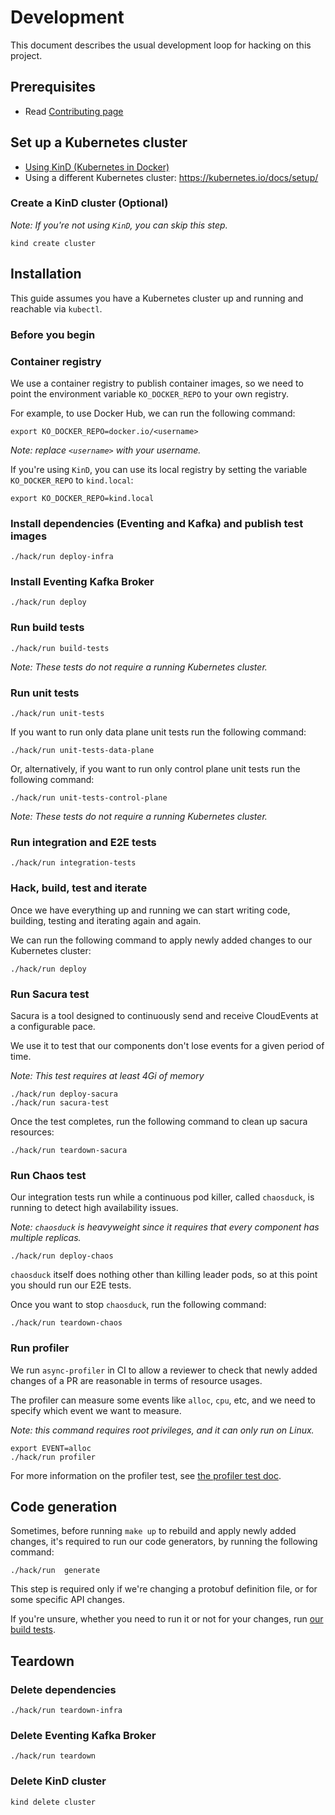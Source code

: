 # Development

This document describes the usual development loop for hacking on this project.

## Prerequisites

- Read [Contributing page](./CONTRIBUTING.md)

## Set up a Kubernetes cluster

- [Using KinD (Kubernetes in Docker)](#create-a-kind-cluster-optional)
- Using a different Kubernetes cluster: https://kubernetes.io/docs/setup/

### Create a KinD cluster (Optional)

_Note: If you're not using `KinD`, you can skip this step._

```shell
kind create cluster
```

## Installation

This guide assumes you have a Kubernetes cluster up and running and reachable via `kubectl`.

### Before you begin

### Container registry

We use a container registry to publish container images, so we need to point the environment variable `KO_DOCKER_REPO`
to your own registry.

For example, to use Docker Hub, we can run the following command:

```shell
export KO_DOCKER_REPO=docker.io/<username>
```

_Note: replace `<username>` with your username._

If you're using `KinD`, you can use its local registry by setting the variable `KO_DOCKER_REPO` to `kind.local`:

```shell
export KO_DOCKER_REPO=kind.local
```

### Install dependencies (Eventing and Kafka) and publish test images

```shell
./hack/run deploy-infra
```

### Install Eventing Kafka Broker

```shell
./hack/run deploy
```

### Run build tests

```shell
./hack/run build-tests
```

_Note: These tests do not require a running Kubernetes cluster._

### Run unit tests

```shell
./hack/run unit-tests
```

If you want to run only data plane unit tests run the following command:

```shell
./hack/run unit-tests-data-plane
```

Or, alternatively, if you want to run only control plane unit tests run the following command:

```shell
./hack/run unit-tests-control-plane
```

_Note: These tests do not require a running Kubernetes cluster._

### Run integration and E2E tests

```shell
./hack/run integration-tests
```

### Hack, build, test and iterate

Once we have everything up and running we can start writing code, building, testing and iterating again and again.

We can run the following command to apply newly added changes to our Kubernetes cluster:

```shell
./hack/run deploy
```

### Run Sacura test

Sacura is a tool designed to continuously send and receive CloudEvents at a configurable pace.

We use it to test that our components don't lose events for a given period of time.

_Note: This test requires at least 4Gi of memory_

```shell
./hack/run deploy-sacura
./hack/run sacura-test
```

Once the test completes, run the following command to clean up sacura resources:

```shell
./hack/run teardown-sacura
```

### Run Chaos test

Our integration tests run while a continuous pod killer, called `chaosduck`, is running to detect high availability
issues.

_Note: `chaosduck` is heavyweight since it requires that every component has multiple replicas._

```shell
./hack/run deploy-chaos
```

`chaosduck` itself does nothing other than killing leader pods, so at this point you should run our E2E tests.

Once you want to stop `chaosduck`, run the following command:

```shell
./hack/run teardown-chaos
```

### Run profiler

We run `async-profiler` in CI to allow a reviewer to check that newly added changes of a PR are reasonable in terms of
resource usages.

The profiler can measure some events like `alloc`, `cpu`, etc, and we need to specify which event we want to measure.

_Note: this command requires root privileges, and it can only run on Linux._

```shell
export EVENT=alloc
./hack/run profiler
```

For more information on the profiler test, see [the profiler test doc](./data-plane/profiler/README.md).

## Code generation

Sometimes, before running `make up` to rebuild and apply newly added changes, it's required to run our code generators,
by running the following command:

```shell
./hack/run  generate
```

This step is required only if we're changing a protobuf definition file, or for some specific API changes.

If you're unsure, whether you need to run it or not for your changes, run [our build tests](#run-build-tests).

## Teardown

### Delete dependencies

```shell
./hack/run teardown-infra
```

### Delete Eventing Kafka Broker

```shell
./hack/run teardown
```

### Delete KinD cluster

```shell
kind delete cluster
```
